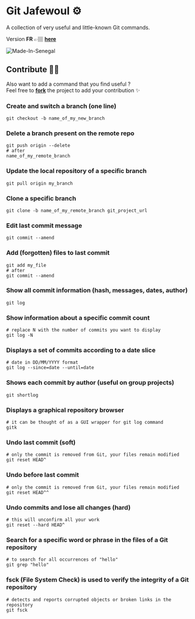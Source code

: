 # Git Jafewoul ⚙️

A collection of very useful and little-known Git commands.

Version **FR** 👉🏽 **[here](translate/README-fr.md)**

![Made-In-Senegal](https://github.com/GalsenDev221/made.in.senegal/blob/master/assets/badge.svg)

## Contribute 🤝🏽

Also want to add a command that you find useful ?  
Feel free to **[fork](https://github.com/daoodaba975/git.jafewoul/fork)** the project to add your contribution ✨

### Create and switch a branch (one line)

```properties
git checkout -b name_of_my_new_branch
```

### Delete a branch present on the remote repo

```properties
git push origin --delete
# after
name_of_my_remote_branch
```

### Update the local repository of a specific branch

```properties
git pull origin my_branch
```

### Clone a specific branch

```properties
git clone -b name_of_my_remote_branch git_project_url
```

### Edit last commit message

```properties
git commit --amend
```

### Add (forgotten) files to last commit

```properties
git add my_file
# after
git commit --amend
```

### Show all commit information (hash, messages, dates, author)

```properties
git log
```

### Show information about a specific commit count

```properties
# replace N with the number of commits you want to display
git log -N
```

### Displays a set of commits according to a date slice

```properties
# date in DD/MM/YYYY format
git log --since=date --until=date
```

### Shows each commit by author (useful on group projects)

```properties
git shortlog
```

### Displays a graphical repository browser

```properties
# it can be thought of as a GUI wrapper for git log command
gitk
```

### Undo last commit (soft)

```properties
# only the commit is removed from Git, your files remain modified
git reset HEAD^
```

### Undo before last commit

```properties
# only the commit is removed from Git, your files remain modified
git reset HEAD^^
```

### Undo commits and lose all changes (hard)

```properties
# this will unconfirm all your work
git reset --hard HEAD^
```

### Search for a specific word or phrase in the files of a Git repository

```properties
# to search for all occurrences of "hello"
git grep "hello"
```

### fsck (File System Check) is used to verify the integrity of a Git repository

```properties
# detects and reports corrupted objects or broken links in the repository
git fsck
```

